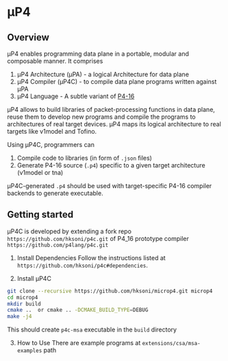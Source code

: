 # μP4 

## Overview
μP4 enables programming data plane in a portable, modular and composable manner. It comprises 
1. μP4 Architecture (μPA) - a logical Architecture for data plane
2. μP4 Compiler (μP4C) - to compile data plane programs written against μPA 
3. μP4 Language - A subtle variant of [P4-16](https://p4.org/p4-spec/docs/P4-16-v1.2.1.html)

μP4 allows to build libraries of packet-processing functions in data plane, reuse them to develop new programs and compile the programs to architectures of real target devices. μP4 maps its logical architecture to real targets like v1model and Tofino.

Using μP4C, programmers can 
1. Compile code to libraries (in form of `.json` files)
2. Generate P4-16 source (`.p4`) specific to a given target architecture (v1model
   or tna)

μP4C-generated `.p4` should be used with target-specific P4-16 compiler backends
to generate executable.


## Getting started
μP4C is developed by extending a fork repo `https://github.com/hksoni/p4c.git` of P4_16 prototype compiler `https://github.com/p4lang/p4c.git`

1. Install Dependencies
Follow the instructions listed at `https://github.com/hksoni/p4c#dependencies`.

2. Install μP4C
```bash
git clone --recursive https://github.com/hksoni/microp4.git microp4
cd microp4
mkdir build
cmake ..  or cmake .. -DCMAKE_BUILD_TYPE=DEBUG 
make -j4
```
This should create `p4c-msa` executable in the `build` directory 


3. How to Use
There are example programs at `extensions/csa/msa-examples` path

